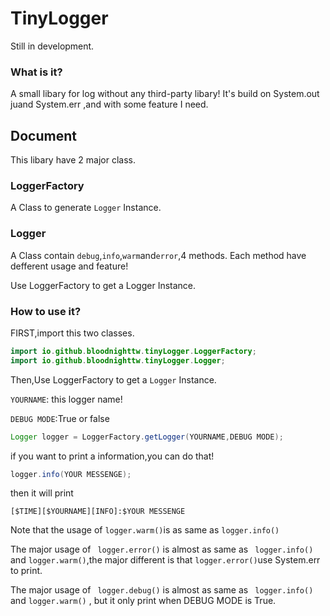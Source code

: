 # TinyLogger
Still in development.

### What is it?
A small libary for log without any third-party libary!
It's build on System.out  juand System.err ,and with some feature I need.

## Document

This libary have 2  major class.
### LoggerFactory 
A Class to generate ``Logger`` Instance.
### Logger
A Class contain ``debug``,``info``,``warm``and``error``,4 methods.
Each method have defferent usage and feature!


Use LoggerFactory to get a Logger Instance.

### How to use it?
FIRST,import this two classes.
```java
import io.github.bloodnighttw.tinyLogger.LoggerFactory;
import io.github.bloodnighttw.tinyLogger.Logger;
```
Then,Use LoggerFactory to get a ``Logger`` Instance.

``YOURNAME``: this logger name!

``DEBUG MODE``:True or false
```java
Logger logger = LoggerFactory.getLogger(YOURNAME,DEBUG MODE);
```
if you want to print a information,you can do that!
```java
logger.info(YOUR MESSENGE);
```
then it will print
```
[$TIME][$YOURNAME][INFO]:$YOUR MESSENGE
```
Note that the usage of  ``logger.warm()``is as same as ``logger.info()``

The major usage of `` logger.error()`` is almost as same as `` logger.info()`` and ``logger.warm()``,the major different is that ``logger.error()``use System.err to print.

The major usage of `` logger.debug()`` is almost as same as `` logger.info()`` and ``logger.warm()`` , but it only print when DEBUG MODE is True.


